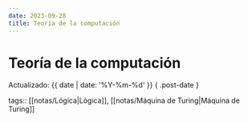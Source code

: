 ```yaml
---
date: 2023-09-28
title: Teoría de la computación
---
```


# Teoría de la computación

Actualizado: {{ date | date: '%Y-%m-%d' }} { .post-date }

tags:: [[notas/Lógica|Lógica]], [[notas/Máquina de Turing|Máquina de Turing]]
